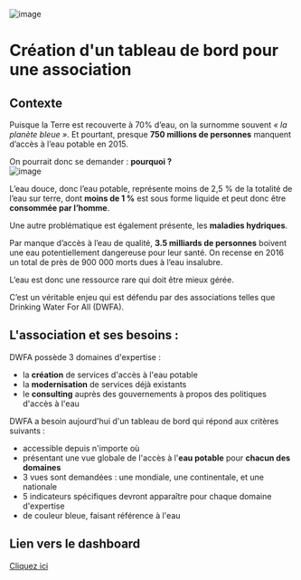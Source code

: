 ![image](https://github.com/user-attachments/assets/2cb82471-a0e9-4d23-935c-41752db96063)

# Création d'un tableau de bord pour une association


## Contexte 

Puisque la Terre est recouverte à 70% d’eau, on  la surnomme souvent *« la planète bleue »*. 
Et pourtant, presque **750 millions de personnes** manquent d’accès à l’eau potable en 2015. 

On pourrait donc se demander : **pourquoi ?**  
![image](https://github.com/user-attachments/assets/03bfef19-4340-46fc-86f8-f5f90b25fd26)


L’eau douce, donc l’eau potable,  représente moins de 2,5 % de la totalité de l’eau sur terre, dont **moins de 1 %** est sous forme liquide et peut donc être **consommée par l’homme**.


Une autre problématique est également présente, les **maladies hydriques**.

Par manque d’accès à l’eau de qualité, **3.5 milliards de personnes** boivent une eau potentiellement dangereuse pour leur santé. 
On recense en 2016 un total de près de 900 000 morts dues à l’eau insalubre.


L’eau est  donc une ressource rare qui doit être mieux gérée.

C’est un véritable enjeu qui est défendu par des associations telles que Drinking Water For All (DWFA).


## L'association et ses besoins : 

DWFA possède 3 domaines d'expertise : 
- la **création** de services d'accès à l'eau potable
- la **modernisation** de services déjà existants
- le **consulting** auprès des gouvernements à propos des politiques d'accès à l'eau

DWFA a besoin aujourd'hui d'un tableau de bord qui répond aux critères suivants :
- accessible depuis n'importe où
- présentant une vue globale de l'accès à l'**eau potable** pour **chacun des domaines**
- 3 vues sont demandées : une mondiale, une continentale, et une nationale
- 5 indicateurs spécifiques devront apparaître pour chaque domaine d'expertise
- de couleur bleue, faisant référence à l'eau

## Lien vers le dashboard

[Cliquez ici](https://public.tableau.com/app/profile/l.a.cruder/viz/P8_Cruder_lea_etude_eau_potable/Cruder_Lea_Etude_eau_potable?publish=yes)
